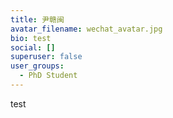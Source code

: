 ```yaml
---
title: 尹赣闽
avatar_filename: wechat_avatar.jpg
bio: test
social: []
superuser: false
user_groups:
  - PhD Student
---
```

test